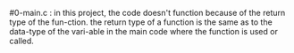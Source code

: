 #0-main.c :
in this project, the code doesn't function because of the return type of the fun-ction. the return type of a function is the same as to the data-type of the vari-able in the main code where the function is used or called.
